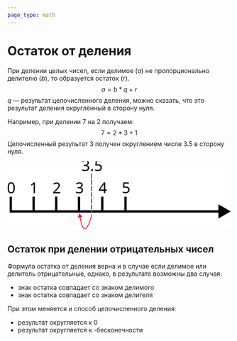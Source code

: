 ```yaml
---
page_type: math
---
```

# Остаток от деления

При делении целых чисел, если делимое ($a$) не пропорционально делителю ($b$), то образуется остаток ($r$).
$$
a = b * q + r
$$
$q$ — результат целочисленного деления, можно сказать, что это результат деления округлённый в сторону нуля.

Например, при делении 7 на 2 получаем:
$$
7 = 2 * 3 + 1
$$
Целочисленный результат 3 получен округлением числе 3.5 в сторону нуля.

![](images/mod01.svg)
## Остаток при делении отрицательных чисел

Формула остатка от деления верна и в случае если делимое или делитель отрицательные, однако, в результате возможны два случая:

- знак остатка совпадает со знаком делимого
- знак остатка совпадает со знаком делителя

При этом меняется и способ целочисленного деления:

- результат округляется к 0
- результат округляется к -бесконечности


